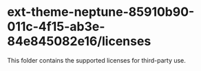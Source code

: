 # ext-theme-neptune-85910b90-011c-4f15-ab3e-84e845082e16/licenses

This folder contains the supported licenses for third-party use.
